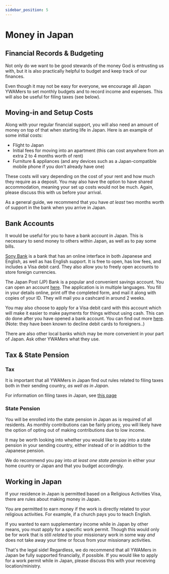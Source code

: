```yaml
---
sidebar_position: 5
---
```


# Money in Japan

## Financial Records & Budgeting

Not only do we want to be good stewards of the money God is entrusting us with, but it is also practically helpful to budget and keep track of our finances.

Even though it may not be easy for everyone, we encourage all Japan YWAMers to set monthly budgets and to record income and expenses. This will also be useful for filing taxes (see below).

## Moving-in and Setup Costs

Along with your regular financial support, you will also need an amount of money on top of that when starting life in Japan. Here is an example of some initial costs:

- Flight to Japan
- Initial fees for moving into an apartment (this can cost anywhere from an extra 2 to 4 months worth of rent)
- Furniture & appliances (and any devices such as a Japan-compatible mobile phone if you don't already have one)

These costs will vary depending on the cost of your rent and how much they require as a deposit. You may also have the option to have shared accommodation, meaning your set up costs would not be much. Again, please discuss this with us before your arrival.

As a general guide, we recommend that you have *at least* two months worth of support in the bank when you arrive in Japan.

## Bank Accounts

It would be useful for you to have a bank account in Japan. This is necessary to send money to others within Japan, as well as to pay some bills.

[Sony Bank](https://moneykit.net/en/) is a bank that has an online interface in both Japanese and English, as well as has English support. It is free to open, has low fees, and includes a Visa debit card. They also allow you to freely open accounts to store foreign currencies.

The Japan Post (JP) Bank is a popular and convenient savings account. You can open an account [here](https://jp-bank-kaisetsu.japanpost.jp/account_open/0010.php). The application is in multiple languages. You fill in your details online, print off the completed form, and mail it along with copies of your ID. They will mail you a cashcard in around 2 weeks.

You may also choose to apply for a Visa debit card with this account which will make it easier to make payments for things without using cash. This can do done after you have opened a bank account. You can find out more [here](https://www.jp-bank.japanpost.jp/kojin/cashless/yuchodebit/kj_cl_yd_index.html). (Note: they have been known to decline debit cards to foreigners..)

There are also other local banks which may be more convenient in your part of Japan. Ask other YWAMers what they use.

## Tax & State Pension

### Tax
It is important that all YWAMers in Japan find out rules related to filing taxes both in their sending country, *as well as in Japan*.

For information on filing taxes in Japan, see [this page](tax.md)

### State Pension

You will be enrolled into the state pension in Japan as is required of all residents. As monthly contributions can be fairly pricey, you will likely have the option of opting out of making contributions due to low income.

It may be worth looking into whether you would like to pay into a state pension in your sending country, either instead of or in addition to the Japanese pension.

We do recommend you pay into *at least one state pension* in either your home country or Japan and that you budget accordingly.

## Working in Japan

If your residence in Japan is permitted based on a Religious Activities Visa, there are rules about making money in Japan.

You are permitted to earn money if the work is directly related to your religious activities. For example, if a church pays you to teach English.

If you wanted to earn supplementary income while in Japan by other means, you must apply for a specific work permit. Though this would only be for work that is still *related* to your missionary work in some way *and* does not take away your time or focus from your missionary activities.

That's the legal side! Regardless, we do recommend that all YWAMers in Japan be fully supported financially, if possible. If you would like to apply for a work permit while in Japan, please discuss this with your receiving location/ministry.
